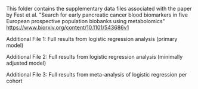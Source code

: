 This folder contains the supplementary data files associated with the paper by Fest et al. "Search for early pancreatic cancer blood biomarkers in five European prospective population biobanks using metabolomics" https://www.biorxiv.org/content/10.1101/543686v1 

Additional File 1: Full results from logistic regression analysis (primary model)

Additional File 2: Full results from logistic regression analysis (minimally adjusted model)

Additional File 3: Full results from meta-analysis of logistic regression per cohort
